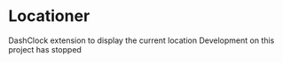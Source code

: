 Locationer
==========

DashClock extension to display the current location
Development on this project has stopped
